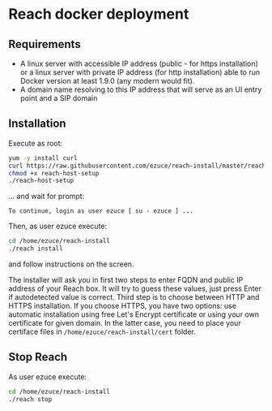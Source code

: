 # Reach docker deployment

## Requirements

* A linux server with accessible IP address (public - for https installation) or a linux server with private IP address (for http installation) able to run Docker version at least 1.9.0 (any modern would fit).
* A domain name resolving to this IP address that will serve as an UI entry point and a SIP domain

## Installation

Execute as root:

```sh
yum -y install curl
curl https://raw.githubusercontent.com/ezuce/reach-install/master/reach-host-setup.sh > reach-host-setup
chmod +x reach-host-setup
./reach-host-setup
```
... and wait for prompt:

```
To continue, login as user ezuce [ su - ezuce ] ...
```
Then, as user ezuce execute:

```sh
cd /home/ezuce/reach-install
./reach install
```
and follow instructions on the screen.

The installer will ask you in first two steps to enter FQDN and public IP address of your Reach box. It will try to guess these values, just press Enter if autodetected value is correct. Third step is to choose between HTTP and HTTPS installation. If you choose HTTPS, you have two options: use automatic installation using free Let's Encrypt certificate or using your own certificate for given domain. In the latter case, you need to place your certiface files in `/home/ezuce/reach-install/cert` folder.

## Stop Reach

As user ezuce execute:

```sh
cd /home/ezuce/reach-install
./reach stop
```
